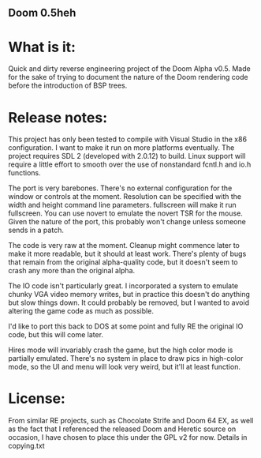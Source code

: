 ## Doom 0.5heh

# What is it:
Quick and dirty reverse engineering project of the Doom Alpha v0.5.
Made for the sake of trying to document the nature of the Doom rendering code
before the introduction of BSP trees.

# Release notes:
This project has only been tested to compile with Visual Studio in the x86
configuration. I want to make it run on more platforms eventually. The project
requires SDL 2 (developed with 2.0.12) to build. Linux support will require
a little effort to smooth over the use of nonstandard fcntl.h and io.h 
functions.

The port is very barebones. There's no external configuration for the window
or controls at the moment. Resolution can be specified with the width and
height command line parameters. fullscreen will make it run fullscreen. You
can use novert to emulate the novert TSR for the mouse. Given the nature of the
port, this probably won't change unless someone sends in a patch.

The code is very raw at the moment. Cleanup might commence later to make it 
more readable, but it should at least work. There's plenty of bugs that remain
from the original alpha-quality code, but it doesn't seem to crash any more 
than the original alpha.

The IO code isn't particularly great. I incorporated a system to emulate chunky
VGA video memory writes, but in practice this doesn't do anything but slow 
things down. It could probably be removed, but I wanted to avoid altering the 
game code as much as possible.

I'd like to port this back to DOS at some point and fully RE the original IO 
code, but this will come later. 

Hires mode will invariably crash the game, but the high color mode is partially
emulated. There's no system in place to draw pics in high-color mode, so the UI
and menu will look very weird, but it'll at least function.

# License:
From similar RE projects, such as Chocolate Strife and Doom 64 EX, as well as
the fact that I referenced the released Doom and Heretic source on occasion,
I have chosen to place this under the GPL v2 for now. Details in copying.txt
